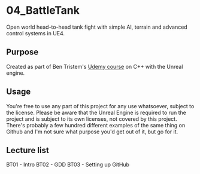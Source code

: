 # 04_BattleTank
Open world head-to-head tank fight with simple AI, terrain and advanced control systems in UE4.

## Purpose
Created as part of Ben Tristem's [Udemy course](https://www.udemy.com/unrealcourse/) on C++ with the Unreal engine.

## Usage
You're free to use any part of this project for any use whatsoever, subject to the license. Please be aware that the Unreal Engine is required to run the project and is subject to its own licenses, not covered by this project.
There's probably a few hundred different examples of the same thing on Github and I'm not sure what purpose you'd get out of it, but go for it.

## Lecture list

BT01 - Intro
BT02 - GDD
BT03 - Setting up GitHub

